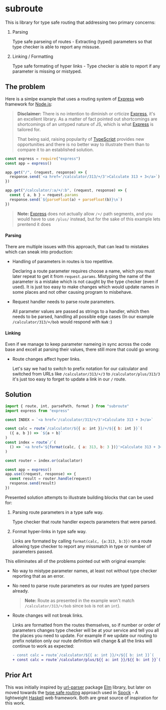 # subroute

This is library for type safe routing that addressing two primary concerns:

1. Parsing

   Type safe parseing of routes - Extracting (typed) parameters so that type
   checker is able to report any missuse.

2. Linking / Formatting

   Type safe formating of hyper links - Type checker is able to report if any
   parameter is missing or mistyped.

## The problem

Here is a simlpe example that uses a routing system of [Express][express routing] web framework for [Node.js][]:

> **Disclaimer:** There is no intention to diminish or crticize [Express][], it's an excellent library. As a matter of fact pointed out shortcomings are shortcomings of an untyped nature of JS, which is what [Express][] is tailored for.
>
> That being said, raising popularity of [TypeScript][] provides new opportunities and there is no better way to illustrate them than to compare it to an established solution.

```js
const express = require("express")
const app = express()

app.get("/", (request, response) => {
  response.send(`<a href='/calculator/313/+/3'>Calculate 313 + 3</a>`)
})

app.get("/calculator/:a/+/:b", (request, response) => {
  const { a, b } = request.params
  response.send(`${parseFloat(a) + parseFloat(b)}\n`)
})
```

> **Note:** [Express][] does not actually allow `/+/` path segments, and you would have to use `/plus/` instead, but for the sake of this example lets prentend it does

#### Parsing

There are multiple issues with this approach, that can lead to mistakes which can sneak into production:

- Handling of parameters in routes is too repetitive.

  Declaring a route parameter requires choose a name, which you must later repeat to get it from `request.params`. Mistyping the name of the parameter is a mistake which is not caught by the type checker (even if used). It is just too easy to make changes which would update names in some places and not other causing program to misbehave.

- Request handler needs to parse route parameters.

  All parameter values are passed as strings to a handler, which then needs to be parsed, handling all possible edge cases (In our example `/calculator/313/+/bob` would respond with `NaN` :)

#### Linking

Even if we manage to keep parameter nameing in sync across the code base and excell at parsing their values, there still more that could go wrong:

- Route changes affect hyper links.

  Let's say we had to switch to prefix notation for our calculator and switched from URLs like `/calculator/313/+/3` to `/calculator/plus/313/3` it's just too easy to forget to update a link in our `/` route.

## Solution

```js
import { route, int, parsePath, format } from "subroute"
import express from "express"

const INDEX = `<a href='/calculator/313/+/3'>Calculate 313 + 3</a>`

const calc = route`/calculator/${{ a: int }}/+/${{ b: int }}`(
  ({ a, b }) => `${a + b}`
)
const index = route`/`(
  () => `<a href='${format(calc, { a: 313, b: 3 })}'>Calculate 313 + 3</a>`
)

const router = index.or(caluclator)

const app = express()
app.use((request, response) => {
  const result = router.handle(request)
  response.send(result)
})
```

Presented solution attempts to illustrate building blocks that can be used for:

1. Parsing route parameters in a type safe way.

   Type checker that route handler expects parameters that were parsed.

2. Format hyper-links in type safe way.

   Links are formated by calling `format(calc, {a:313, b:3})` on a route
   allowing type checker to report any missmatch in type or number of
   parameters passed.

This elliminates all of the problems pointed out with original example:

- No way to mistype parameter names, at least not without type checker reporting
  that as an error.
- No need to parse route parameters as our routes are typed parsers already.

  > **Note:** Route as presented in the example won't match `/calculator/313/+/bob` since `bob` is not an `int`).

- Route changes will not break links.

  Links are formatted from the routes themselves, so if number or order of
  parameters changes type checker will be at your service and tell you all the
  places you need to update. For example if we update our routing to prefix
  notation only our route definition will change & all the links will continue
  to work as expected:

  ```diff
  - const calc = route`/calculator/${{ a: int }}/+/${{ b: int }}`(
  + const calc = route`/calculator/plus/${{ a: int }}/${{ b: int }}`(
  ```

## Prior Art

This was initially inspired by [url-parser][url-parser.elm] package [Elm][]
library, but later on moved towards the [type safe routing][routing spock]
approach used in [Spock][] - A lightweight [Haskell][] web framework. Both are
great source of inspiration for this work.

[haskell]: https://www.haskell.org/
[routing spock]: https://www.spock.li/2015/04/19/type-safe_routing.html
[spock]: https://www.spock.li/
[url-parser.elm]: http://package.elm-lang.org/packages/evancz/url-parser/latest/UrlParser
[elm]: http://elm-lang.org/
[node url]: https://nodejs.org/dist/latest-v8.x/docs/api/url.html#url_class_url
[location]: https://developer.mozilla.org/en-US/docs/Web/API/Location
[opquae type alias]: https://flow.org/en/docs/types/opaque-types/
[float.flow]: https://www.npmjs.com/package/float.flow
[integer.flow]: https://www.npmjs.com/package/integer.flow
[query parameters]: #query_parameters
[function subtyping]: https://flow.org/blog/2017/05/07/Strict-Function-Call-Arity/#function-subtyping
[express]: https://expressjs.com/
[express routing]: https://expressjs.com/en/guide/routing.html
[node.js]: https://nodejs.org/en/
[flow]: http://flow.org/
[typescript]: http://typescriptlang.org/
